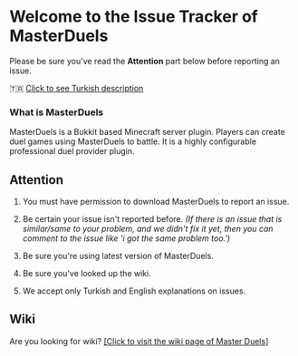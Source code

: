 # Welcome to the Issue Tracker of MasterDuels
Please be sure you've read the **Attention** part below before reporting an issue.

🇹🇷 [Click to see Turkish description](https://github.com/Obliviated/MasterDuels-Issues/blob/main/README_TR.md)

### What is MasterDuels
MasterDuels is a Bukkit based Minecraft server plugin. Players can create duel games using MasterDuels to battle. It is a highly configurable professional duel provider plugin.

## Attention

1) You must have permission to download MasterDuels to report an issue.

2) Be certain your issue isn't reported before. *(If there is an issue that is similar/same to your problem, and we didn't fix it yet, then you can comment to the issue like 'i got the same problem too.')*

3) Be sure you're using latest version of MasterDuels.

4) Be sure you've looked up the wiki.

5) We accept only Turkish and English explanations on issues.

## Wiki
Are you looking for wiki?
[\[Click to visit the wiki page of Master Duels\]](https://mrobliviate.gitbook.io/masterduels-wiki-1/)
